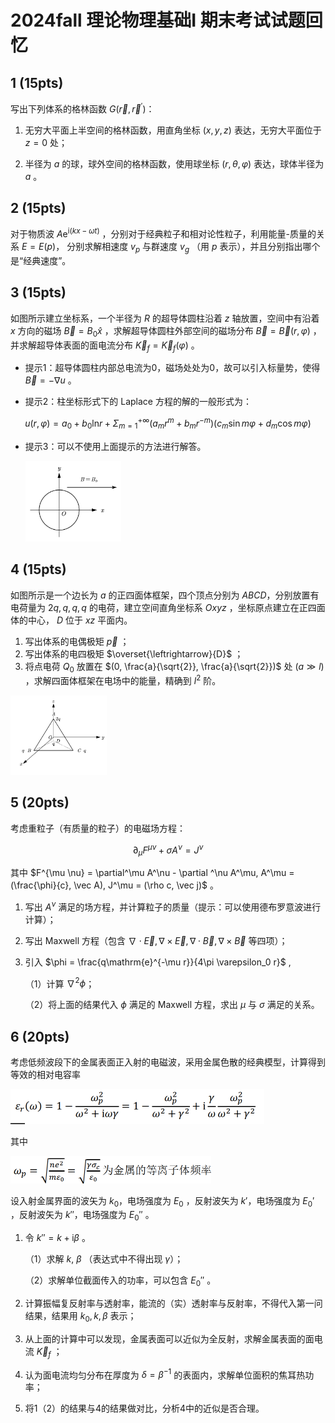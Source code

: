 # 2024fall 理论物理基础I 期末考试试题回忆

## 1 (15pts)

写出下列体系的格林函数 $G(\vec r, \vec r^\prime)$：

1. 无穷大平面上半空间的格林函数，用直角坐标 $(x, y, z)$ 表达，无穷大平面位于 $z=0$ 处；

2. 半径为 $a$ 的球，球外空间的格林函数，使用球坐标 $(r, \theta, \varphi)$ 表达，球体半径为 $a$ 。

## 2 (15pts)

对于物质波 $A\mathrm{e}^{\mathrm{i}(kx-\omega t)}$ ，分别对于经典粒子和相对论性粒子，利用能量-质量的关系 $E=E(p)$， 分别求解相速度 $v_p$ 与群速度 $v_g$ （用 $p$ 表示），并且分别指出哪个是“经典速度”。

## 3 (15pts)

如图所示建立坐标系，一个半径为 $R$ 的超导体圆柱沿着 $z$ 轴放置，空间中有沿着 $x$ 方向的磁场 $\vec B = B_0 \hat x$ ，求解超导体圆柱外部空间的磁场分布 $\vec B = \vec B(r, \varphi)$ ，并求解超导体表面的面电流分布 $\vec K_f=\vec K_f(\varphi)$ 。

- 提示1：超导体圆柱内部总电流为0，磁场处处为0，故可以引入标量势，使得 $\vec B = -\nabla u$ 。

- 提示2：柱坐标形式下的 Laplace 方程的解的一般形式为：

$$
u(r, \varphi)=a_0+b_0\mathrm{ln}r+\Sigma_{m=1}^{+\infty}(a_mr^m+b_mr^{-m})(c_m\sin m\varphi+d_m\cos m\varphi)
$$
					
- 提示3：可以不使用上面提示的方法进行解答。

  <img src="https://raw.githubusercontent.com/stur007/img/main/img/202501101208309.jpg" style="zoom: 15%;" />

## 4 (15pts)

如图所示是一个边长为 $a$ 的正四面体框架，四个顶点分别为 $ABCD$，分别放置有电荷量为 $2q, q, q, q$ 的电荷，建立空间直角坐标系 $Oxyz$ ，坐标原点建立在正四面体的中心， $D$ 位于 $xz$ 平面内。

1. 写出体系的电偶极矩 $\vec p$ ；
2. 写出体系的电四极矩 $\overset{\leftrightarrow}{D}$ ；
3. 将点电荷 $Q_0$ 放置在 $(0, \frac{a}{\sqrt{2}}, \frac{a}{\sqrt{2}})$ 处 $(a \gg l)$ ，求解四面体框架在电场中的能量，精确到 $l^2$ 阶。

<img src="https://raw.githubusercontent.com/stur007/img/main/img/202501101209781.jpg" style="zoom:15%;" />

## 5 (20pts)

考虑重粒子（有质量的粒子）的电磁场方程：

$$
\partial_\mu F^{\mu \nu}+\sigma A^\nu = J^\nu
$$

其中 $F^{\mu \nu} = \partial^\mu A^\nu - \partial ^\nu A^\mu, A^\mu = (\frac{\phi}{c}, \vec A), J^\mu = (\rho c, \vec j)$ 。

1. 写出 $A^\nu$ 满足的场方程，并计算粒子的质量（提示：可以使用德布罗意波进行计算）；

2. 写出 Maxwell 方程（包含 $\nabla \cdot \vec E, \nabla \times \vec E,\nabla \cdot \vec B, \nabla \times \vec B$  等四项）；

3. 引入 $\phi = \frac{q\mathrm{e}^{-\mu r}}{4\pi \varepsilon_0 r}$ ,

   （1）计算 $\nabla^2 \phi$；

   （2）将上面的结果代入 $\phi$ 满足的 Maxwell 方程，求出 $\mu$ 与 $\sigma$ 满足的关系。

## 6 (20pts)

考虑低频波段下的金属表面正入射的电磁波，采用金属色散的经典模型，计算得到等效的相对电容率

<img src="https://raw.githubusercontent.com/stur007/img/main/img/202501101129106.png" alt="image-20250110112931945" style="zoom:50%;" />

其中

<img src="https://raw.githubusercontent.com/stur007/img/main/img/202501101136294.png" alt="image-20250110113343481" style="zoom:50%;" />

设入射金属界面的波矢为 $k_0$，电场强度为 $E_0$ ，反射波矢为 $k'$，电场强度为 $E_0'$ ，反射波矢为 $k''$，电场强度为 $E_0''$ 。

1. 令 $k'' = k + \mathrm{i} \beta$ 。

   （1）求解 $k$, $\beta$ （表达式中不得出现 $\gamma$）；

   （2）求解单位截面传入的功率，可以包含 $E_0''$ 。

2. 计算振幅复反射率与透射率，能流的（实）透射率与反射率，不得代入第一问结果，结果用 $k_0, k, \beta$ 表示；

3. 从上面的计算中可以发现，金属表面可以近似为全反射，求解金属表面的面电流 $\vec K_f$ ；

4. 认为面电流均匀分布在厚度为 $\delta=\beta^{-1}$ 的表面内，求解单位面积的焦耳热功率；

5. 将1（2）的结果与4的结果做对比，分析4中的近似是否合理。

